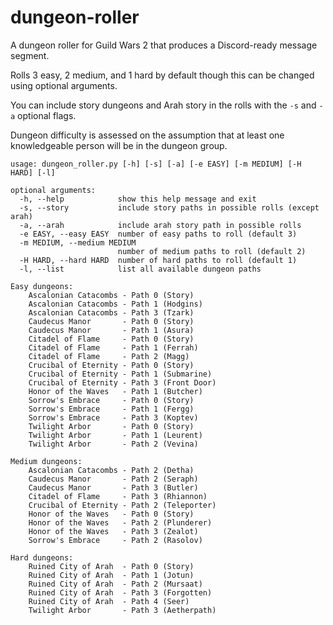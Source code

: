 # dungeon-roller
A dungeon roller for Guild Wars 2 that produces a Discord-ready message segment.

Rolls 3 easy, 2 medium, and 1 hard by default though this can be changed using optional arguments.

You can include story dungeons and Arah story in the rolls with the `-s` and `-a` optional flags.

Dungeon difficulty is assessed on the assumption that at least one knowledgeable person will be in the dungeon group.

```
usage: dungeon_roller.py [-h] [-s] [-a] [-e EASY] [-m MEDIUM] [-H HARD] [-l]

optional arguments:
  -h, --help            show this help message and exit
  -s, --story           include story paths in possible rolls (except arah)
  -a, --arah            include arah story path in possible rolls
  -e EASY, --easy EASY  number of easy paths to roll (default 3)
  -m MEDIUM, --medium MEDIUM
                        number of medium paths to roll (default 2)
  -H HARD, --hard HARD  number of hard paths to roll (default 1)
  -l, --list            list all available dungeon paths
```

```
Easy dungeons:
    Ascalonian Catacombs - Path 0 (Story)
    Ascalonian Catacombs - Path 1 (Hodgins)
    Ascalonian Catacombs - Path 3 (Tzark)
    Caudecus Manor       - Path 0 (Story)
    Caudecus Manor       - Path 1 (Asura)
    Citadel of Flame     - Path 0 (Story)
    Citadel of Flame     - Path 1 (Ferrah)
    Citadel of Flame     - Path 2 (Magg)
    Crucibal of Eternity - Path 0 (Story)
    Crucibal of Eternity - Path 1 (Submarine)
    Crucibal of Eternity - Path 3 (Front Door)
    Honor of the Waves   - Path 1 (Butcher)
    Sorrow's Embrace     - Path 0 (Story)
    Sorrow's Embrace     - Path 1 (Fergg)
    Sorrow's Embrace     - Path 3 (Koptev)
    Twilight Arbor       - Path 0 (Story)
    Twilight Arbor       - Path 1 (Leurent)
    Twilight Arbor       - Path 2 (Vevina)

Medium dungeons:
    Ascalonian Catacombs - Path 2 (Detha)
    Caudecus Manor       - Path 2 (Seraph)
    Caudecus Manor       - Path 3 (Butler)
    Citadel of Flame     - Path 3 (Rhiannon)
    Crucibal of Eternity - Path 2 (Teleporter)
    Honor of the Waves   - Path 0 (Story)
    Honor of the Waves   - Path 2 (Plunderer)
    Honor of the Waves   - Path 3 (Zealot)
    Sorrow's Embrace     - Path 2 (Rasolov)

Hard dungeons:
    Ruined City of Arah  - Path 0 (Story)
    Ruined City of Arah  - Path 1 (Jotun)
    Ruined City of Arah  - Path 2 (Mursaat)
    Ruined City of Arah  - Path 3 (Forgotten)
    Ruined City of Arah  - Path 4 (Seer)
    Twilight Arbor       - Path 3 (Aetherpath)
```
